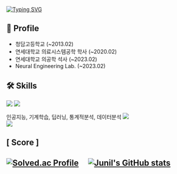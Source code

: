 [![Typing SVG](https://readme-typing-svg.demolab.com?font=Roboto+Slab&weight=600&size=30&pause=2000&color=FFFFFF&center=true&width=435&lines=Welcome+to+Junil's+GitHub!%F0%9F%91%8B)](https://git.io/typing-svg)  
<!-- https://github.com/DenverCoder1/readme-typing-svg -->

## 📃 Profile
- 청담고등학교 (~2013.02)  
- 연세대학교 의료시스템공학 학사 (~2020.02)  
- 연세대학교 의공학 석사 (~2023.02)  
- Neural Engineering Lab. (~2023.02)

## 🛠 Skills
![](https://img.shields.io/badge/-Artificial%20Intelligence-lightgrey?style=for-the-badge&logo=adobeillustrator)   ![](https://img.shields.io/badge/-Statistical%20analysis-blue?style=for-the-badge&logo=Bookmeter)

인공지능, 기계학습, 딥러닝, 통계적분석, 데이터분석
<img src="https://img.shields.io/badge/Python-3776AB?style=for-the-badge&logo=Python&logoColor=white">  
![](https://img.shields.io/badge/-Statistical%20analysis-blue?style=for-the-badge&logo=Bookmeter)  

## [ Score ]
[![Solved.ac Profile](http://mazassumnida.wtf/api/v2/generate_badge?boj=hji1014)](https://solved.ac/hji1014/)&nbsp;&nbsp;&nbsp;&nbsp;
[![Junil's GitHub stats](https://github-readme-stats.vercel.app/api?username=hji1014&theme=dark&show_icons=true)](https://github.com/hji1014/github-readme-stats)  
---------------------------------------------------------------------------------------------------------------------------------------------------------------------
<!--
**hji1014/hji1014** is a ✨ _special_ ✨ repository because its `README.md` (this file) appears on your GitHub profile.

Here are some ideas to get you started:

- 🔭 I’m currently working on ...
- 🌱 I’m currently learning ...
- 👯 I’m looking to collaborate on ...
- 🤔 I’m looking for help with ...
- 💬 Ask me about ...
- 📫 How to reach me: ...
- 😄 Pronouns: ...
- ⚡ Fun fact: ...
-->
